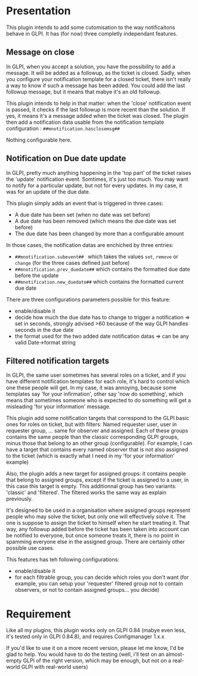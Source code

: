 # Presentation
This plugin intends to add some cutomisation to the way notificaitons behave in GLPI.
It has (for now) three completly independant features.

## Message on close
In GLPI, when you accept a solution, you have the possibility to add a message.
It will be added as a followup, as the ticket is closed.
Sadly, when you configure your notification template for a closed ticket, there isn't really a way to know if such a message has been added.
You could add the last followup message, but it means that mabye it's an old followup.

This plugin intends to help in that matter: when the 'close' notification event is passed, it checks if the last followup is more recent than the solution.
If yes, it means it's a message added when the ticket was closed.
The plugin then add a notification data usable from the notification template configuration : ```##mnotification.hasclosemsg##```

Nothing configurable here.

## Notification on Due date update
In GLPI, pretty much anything happening in the 'top part' of the ticket raises the 'update' notification event.
Somtimes, it's just too much.
You may want to notify for a particular update, but not for every updates.
In my case, it was for an update of the due date.

This plugin simply adds an event that is triggered in three cases:
* A due date has been set (when no date was set before)
* A due date has been removed (which means the due date was set before)
* The due date has been changed by more than a configurable amount

In those cases, the notification datas are enchiched by three entries:
* ```##mnotification.subevent## ``` which takes the values ```set```, ```remove``` or ```change``` (for the three cases defined just before)
* ```##mnotification.prev_duedate##``` which contains the formatted due date before the update
* ```##mnotification.new_duedate##``` which contains the formatted current due date

There are three configurations parameters possible for this feature:
* enable/disable it
* decide how much the due date has to change to trigger a notification => set in seconds, strongly advised >60 because of the way GLPI handles seconds in the due date
* the format used for the two added date notification datas => can be any valid Date->format string

## Filtered notification targets
In GLPI, the same user sometimes has several roles on a ticket, and if you have different notification templates for each role, it's hard to control which one these people will get.
In my case, it was annoying, because some templates say 'for your infirmation', other say 'now do something', which means that sometimes someone who is expected to do something will get a misleading 'for your information' message.

This plugin add some notification targets that correspond to the GLPI basic ones for roles on ticket, but with filters: Named requester user, user in requester group, ... same for observer and assigned.
Each of these groups contains the same people than the classic corresponding GLPI groups, minus those that belong to an other group (configurable).
For example, I can have a target that contains every named observer that is not also assigned to the ticket (which is exactly what I need in my 'for your information' example)

Also, the plugin adds a new target for assigned groups: it contains people that belong to assigned groups, except if the ticket is assigned to a user, in this case this target is empty. This additionnal group has two variants: 'classic' and 'filtered'. The filtered works the same way as explain previously.

It's designed to be used in a organisation where assigned groups represent people who may solve the ticket, but only one will effectively solve it. The one is suppose to assign the ticket to himself when he start treating it.
That way, any followup added before the ticket has been taken into account can be notified to everyone, but once someone treats it, there is no point in spamming everyone else in the assigned group.
There are certainly other possible use cases.

This features has teh following configurations:
* enable/disable it
* for each filtrable group, you can decide which roles you don't want (for example, you can setup your 'requester' filtered group not to contain observers, or not to contain assigned groups... you decide)

# Requirement
Like all my plugins, this plugin works only on GLPI 0.84 (mabye even less, it's tested only in GLPI 0.84.8), and requires Configmanager 1.x.x

If you'd like to use it on a more recent version, please let me know, I'd be glad to help. You would have to do the testing (well, i'll test on an almost-empty GLPI of the right version, which may be enough, but not on a real-world GLPI with real-world users)